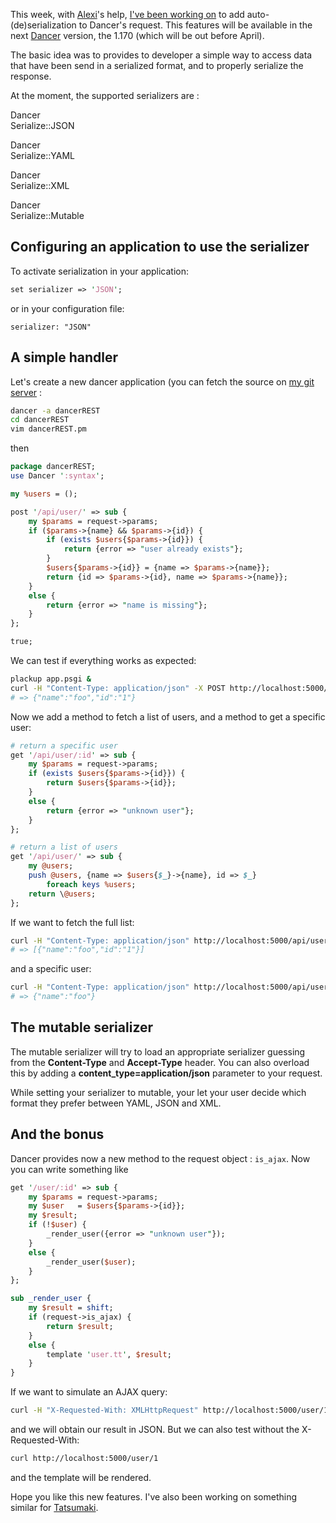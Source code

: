 This week, with [Alexi](http://www.sukria.net/fr/)'s help, [I've been working on](http://github.com/perldancer/Dancer) to add auto-(de)serialization to Dancer's request. This features will be available in the next [Dancer](http://perldancer.org/) version, the 1.170 (which will be out before April).

The basic idea was to provides to developer a simple way to access data that have been send in a serialized format, and to properly serialize the response.

At the moment, the supported serializers are :

Dancer  
Serialize::JSON

Dancer  
Serialize::YAML

Dancer  
Serialize::XML

Dancer  
Serialize::Mutable

## Configuring an application to use the serializer

To activate serialization in your application:

``` perl
set serializer => 'JSON';
```

or in your configuration file:

``` example
serializer: "JSON"
```

## A simple handler

Let's create a new dancer application (you can fetch the source on [my git server](http://git.lumberjaph.net/p5-dancer-rest.git/) :

``` bash
dancer -a dancerREST
cd dancerREST
vim dancerREST.pm
```

then

``` perl
package dancerREST;
use Dancer ':syntax';

my %users = ();

post '/api/user/' => sub {
    my $params = request->params;
    if ($params->{name} && $params->{id}) {
        if (exists $users{$params->{id}}) {
            return {error => "user already exists"};
        }
        $users{$params->{id}} = {name => $params->{name}};
        return {id => $params->{id}, name => $params->{name}};
    }
    else {
        return {error => "name is missing"};
    }
};

true;
```

We can test if everything works as expected:

``` bash
plackup app.psgi &
curl -H "Content-Type: application/json" -X POST http://localhost:5000/api/user/ -d '{"name":"foo","id":1}'
# => {"name":"foo","id":"1"}
```

Now we add a method to fetch a list of users, and a method to get a specific user:

``` perl
# return a specific user
get '/api/user/:id' => sub {
    my $params = request->params;
    if (exists $users{$params->{id}}) {
        return $users{$params->{id}};
    }
    else {
        return {error => "unknown user"};
    }
};

# return a list of users
get '/api/user/' => sub {
    my @users;
    push @users, {name => $users{$_}->{name}, id => $_}
        foreach keys %users;
    return \@users;
};
```

If we want to fetch the full list:

``` bash
curl -H "Content-Type: application/json" http://localhost:5000/api/user/
# => [{"name":"foo","id":"1"}]
```

and a specific user:

``` bash
curl -H "Content-Type: application/json" http://localhost:5000/api/user/1
# => {"name":"foo"}
```

## The mutable serializer

The mutable serializer will try to load an appropriate serializer guessing from the **Content-Type** and **Accept-Type** header. You can also overload this by adding a **content\_type=application/json** parameter to your request.

While setting your serializer to mutable, your let your user decide which format they prefer between YAML, JSON and XML.

## And the bonus

Dancer provides now a new method to the request object : `is_ajax`. Now you can write something like

``` perl
get '/user/:id' => sub {
    my $params = request->params;
    my $user   = $users{$params->{id}};
    my $result;
    if (!$user) {
        _render_user({error => "unknown user"});
    }
    else {
        _render_user($user);
    }
};

sub _render_user {
    my $result = shift;
    if (request->is_ajax) {
        return $result;
    }
    else {
        template 'user.tt', $result;
    }
}
```

If we want to simulate an AJAX query:

``` bash
curl -H "X-Requested-With: XMLHttpRequest" http://localhost:5000/user/1
```

and we will obtain our result in JSON. But we can also test without the X-Requested-With:

``` bash
curl http://localhost:5000/user/1
```

and the template will be rendered.

Hope you like this new features. I've also been working on something similar for [Tatsumaki](http://github.com/miyagawa/tatsumaki).

